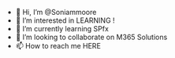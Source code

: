 - 👋 Hi, I’m @Soniammoore
- 👀 I’m interested in LEARNING !
- 🌱 I’m currently learning SPfx
- 💞️ I’m looking to collaborate on M365 Solutions
- 📫 How to reach me HERE

<!---
Soniammoore/Soniammoore is a ✨ special ✨ repository because its `README.md` (this file) appears on your GitHub profile.
You can click the Preview link to take a look at your changes.
--->
